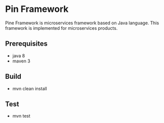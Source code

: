 # Pin Framework
Pine Framework is microservices framework based on Java language.
This framework is implemented for microservices products.

## Prerequisites
- java 8
- maven 3 

## Build
- mvn clean install

## Test
- mvn test